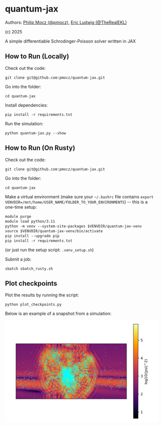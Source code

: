 # quantum-jax

Authors: [Philip Mocz (@pmocz)](https://github.com/pmocz/), [Eric Ludwig (@TheRealEKL)](https://github.com/TheRealEKL)

(c) 2025

A simple differentiable Schrodinger-Poisson solver written in JAX

## How to Run (Locally)

Check out the code: 

```console
git clone git@github.com:pmocz/quantum-jax.git
```

Go into the folder:

```console
cd quantum-jax
```

Install dependencies:

```console
pip install -r requirements.txt
```

Run the simulation:

```console
python quantum-jax.py --show
```

## How to Run (On Rusty)

Check out the code: 

```console
git clone git@github.com:pmocz/quantum-jax.git
```

Go into the folder:

```console
cd quantum-jax
```

Make a virtual environment (make sure your `~/.bashrc` file contains `export VENVDIR=/mnt/home/USER_NAME/FOLDER_TO_YOUR_ENVIRONMENTS`) -- this is a one-time setup:

```console
module purge
module load python/3.11
python -m venv --system-site-packages $VENVDIR/quantum-jax-venv
source $VENVDIR/quantum-jax-venv/bin/activate
pip install --upgrade pip
pip install -r requirements.txt
```

(or just run the setup script: `.venv_setup.sh`)

Submit a job:

```console
sbatch sbatch_rusty.sh
```

## Plot checkpoints

Plot the results by running the script:

```console
python plot_checkpoints.py
```

Below is an example of a snapshot from a simulation:

![Example output figure](example_output.png)
